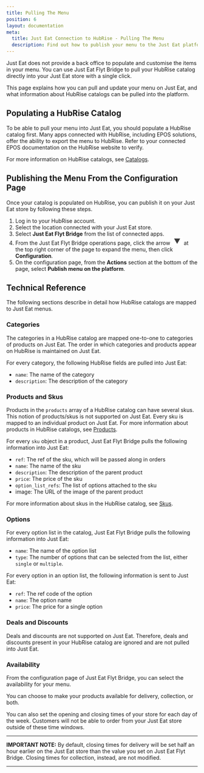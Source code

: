 ```yaml
---
title: Pulling The Menu
position: 6
layout: documentation
meta:
  title: Just Eat Connection to HubRise - Pulling The Menu
  description: Find out how to publish your menu to the Just Eat platform, how items and options are encoded, and which features are supported.
---
```


Just Eat does not provide a back office to populate and customise the items in your menu. 
You can use Just Eat Flyt Bridge to pull your HubRise catalog directly into your Just Eat store with a single click.

This page explains how you can pull and update your menu on Just Eat, and what information about HubRise catalogs can be pulled into the platform.

## Populating a HubRise Catalog

To be able to pull your menu into Just Eat, you should populate a HubRise catalog first. Many apps connected with HubRise, including EPOS solutions, offer the ability to export the menu to HubRise. Refer to your connected EPOS documentation on the HubRise website to verify.

For more information on HubRise catalogs, see [Catalogs](/docs/catalog/).

## Publishing the Menu From the Configuration Page

Once your catalog is populated on HubRise, you can publish it on your Just Eat store by following these steps.

1. Log in to your HubRise account.
1. Select the location connected with your Just Eat store.
1. Select **Just Eat Flyt Bridge** from the list of connected apps.
1. From the Just Eat Flyt Bridge operations page, click the arrow <InlineImage width="20" height="20">![Arrow icon](../images/arrow-icon.jpg)</InlineImage> at the top right corner of the page to expand the menu, then click **Configuration**.
1. On the configuration page, from the **Actions** section at the bottom of the page, select **Publish menu on the platform**.

## Technical Reference

The following sections describe in detail how HubRise catalogs are mapped to Just Eat menus.

### Categories

The categories in a HubRise catalog are mapped one-to-one to categories of products on Just Eat. 
The order in which categories and products appear on HubRise is maintained on Just Eat.

For every category, the following HubRise fields are pulled into Just Eat:
- `name`: The name of the category
- `description`: The description of the category

### Products and Skus

Products in the `products` array of a HubRise catalog can have several skus. This notion of products/skus is not supported on Just Eat. Every sku is mapped to an individual product on Just Eat. For more information about products in HubRise catalogs, see [Products](/developers/api/catalog-management/#products).

For every `sku` object in a product, Just Eat Flyt Bridge pulls the following information into Just Eat:

- `ref`: The ref of the sku, which will be passed along in orders         
- `name`: The name of the sku             
- `description`: The description of the parent product    
- `price`: The price of the sku            
- `option_list_refs`: The list of options attached to the sku
- image: The URL of the image of the parent product

For more information about skus in the HubRise catalog, see [Skus](/developers/api/catalog-management/#skus).

### Options

For every option list in the catalog, Just Eat Flyt Bridge pulls the following information into Just Eat:

- `name`: The name of the option list
- `type`: The number of options that can be selected from the list, either `single` or `multiple`.

For every option in an option list, the following information is sent to Just Eat:

- `ref`: The ref code of the option
- `name`: The option name
- `price`: The price for a single option

### Deals and Discounts

Deals and discounts are not supported on Just Eat. Therefore, deals and discounts present in your HubRise catalog are ignored and are not pulled into Just Eat.

### Availability

From the configuration page of Just Eat Flyt Bridge, you can select the availability for your menu.

You can choose to make your products available for delivery, collection, or both.

You can also set the opening and closing times of your store for each day of the week. Customers will not be able to order from your Just Eat store outside of these time windows.

---

**IMPORTANT NOTE:** By default, closing times for delivery will be set half an hour earlier on the Just Eat store than the value you set on Just Eat Flyt Bridge. Closing times for collection, instead, are not modified.

--- 